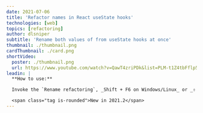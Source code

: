 ```yaml
---
date: 2021-07-06
title: 'Refactor names in React useState hooks'
technologies: [web]
topics: [refactoring]
author: dlsniper
subtitle: 'Rename both values of from useState hooks at once'
thumbnail: ./thumbnail.png
cardThumbnail: ./card.png
shortVideo:
  poster: ./thumbnail.png
  url: https://www.youtube.com/watch?v=QawT4zriPDk&list=PLM-t1Z4tbFflp57RnfgjXOdpOg6fLhs_q&index=9
leadin: |
  **How to use:**

  Invoke the `Rename refactoring`, _Shift + F6 on Windows/Linux_ or _⇧ + F6 on macOS_ and the IDE will detect automatically when it's invoked on a `useState` hook in a React application and offer to rename all names associated with them.

  <span class="tag is-rounded">New in 2021.2</span>
---
```

